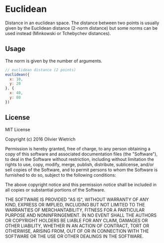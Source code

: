 # Euclidean

Distance in an euclidean space. The distance between two points is usually given by the Euclidean distance (2-norm distance) but some norms can be used instead (Minkowski or Tchebychev distances).

## Usage

The norm is given by the number of arguments.

```js
// euclidean distance (2 points)
euclidean({
  x: 10,
  y: 20
}, {
  x: 40,
  y: 80
})
```

## License

MIT License

Copyright (c) 2016 Olivier Wietrich

Permission is hereby granted, free of charge, to any person obtaining a copy
of this software and associated documentation files (the "Software"), to deal
in the Software without restriction, including without limitation the rights
to use, copy, modify, merge, publish, distribute, sublicense, and/or sell
copies of the Software, and to permit persons to whom the Software is
furnished to do so, subject to the following conditions:

The above copyright notice and this permission notice shall be included in all
copies or substantial portions of the Software.

THE SOFTWARE IS PROVIDED "AS IS", WITHOUT WARRANTY OF ANY KIND, EXPRESS OR
IMPLIED, INCLUDING BUT NOT LIMITED TO THE WARRANTIES OF MERCHANTABILITY,
FITNESS FOR A PARTICULAR PURPOSE AND NONINFRINGEMENT. IN NO EVENT SHALL THE
AUTHORS OR COPYRIGHT HOLDERS BE LIABLE FOR ANY CLAIM, DAMAGES OR OTHER
LIABILITY, WHETHER IN AN ACTION OF CONTRACT, TORT OR OTHERWISE, ARISING FROM,
OUT OF OR IN CONNECTION WITH THE SOFTWARE OR THE USE OR OTHER DEALINGS IN THE
SOFTWARE.
